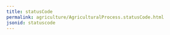 ```yaml
---
title: statusCode
permalink: agriculture/AgriculturalProcess.statusCode.html
jsonid: statuscode
---
```


